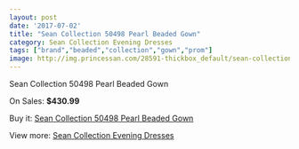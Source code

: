 ```yaml
---
layout: post
date: '2017-07-02'
title: "Sean Collection 50498 Pearl Beaded Gown"
category: Sean Collection Evening Dresses
tags: ["brand","beaded","collection","gown","prom"]
image: http://img.princessan.com/28591-thickbox_default/sean-collection-50498-pearl-beaded-gown.jpg
---
```

Sean Collection 50498 Pearl Beaded Gown

On Sales: **$430.99**
<a href="https://www.princessan.com/en/13006-sean-collection-50498-pearl-beaded-gown.html"><amp-img layout="responsive" width="600" height="600" src="//img.princessan.com/28591-thickbox_default/sean-collection-50498-pearl-beaded-gown.jpg" alt="Sean Collection 50498 Pearl Beaded Gown 0" /></a>
<a href="https://www.princessan.com/en/13006-sean-collection-50498-pearl-beaded-gown.html"><amp-img layout="responsive" width="600" height="600" src="//img.princessan.com/28595-thickbox_default/sean-collection-50498-pearl-beaded-gown.jpg" alt="Sean Collection 50498 Pearl Beaded Gown 1" /></a>
<a href="https://www.princessan.com/en/13006-sean-collection-50498-pearl-beaded-gown.html"><amp-img layout="responsive" width="600" height="600" src="//img.princessan.com/28594-thickbox_default/sean-collection-50498-pearl-beaded-gown.jpg" alt="Sean Collection 50498 Pearl Beaded Gown 2" /></a>
<a href="https://www.princessan.com/en/13006-sean-collection-50498-pearl-beaded-gown.html"><amp-img layout="responsive" width="600" height="600" src="//img.princessan.com/28593-thickbox_default/sean-collection-50498-pearl-beaded-gown.jpg" alt="Sean Collection 50498 Pearl Beaded Gown 3" /></a>
<a href="https://www.princessan.com/en/13006-sean-collection-50498-pearl-beaded-gown.html"><amp-img layout="responsive" width="600" height="600" src="//img.princessan.com/28592-thickbox_default/sean-collection-50498-pearl-beaded-gown.jpg" alt="Sean Collection 50498 Pearl Beaded Gown 4" /></a>

Buy it: [Sean Collection 50498 Pearl Beaded Gown](https://www.princessan.com/en/13006-sean-collection-50498-pearl-beaded-gown.html "Sean Collection 50498 Pearl Beaded Gown")

View more: [Sean Collection Evening Dresses](https://www.princessan.com/en/94- "Sean Collection Evening Dresses")
